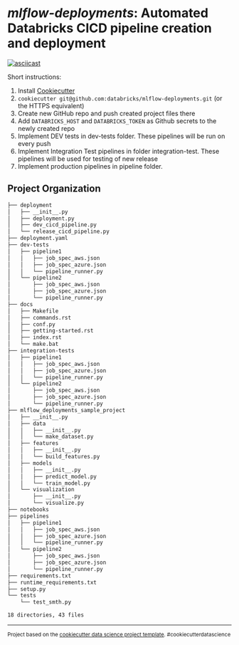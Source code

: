 

# *mlflow-deployments*: Automated Databricks CICD pipeline creation and deployment

[![asciicast](https://asciinema.org/a/yltp4nutLlqUSQJJF6NnzTq9s.svg)](https://asciinema.org/a/yltp4nutLlqUSQJJF6NnzTq9s)

Short instructions: 
1) Install [Cookiecutter](https://github.com/cookiecutter/cookiecutter)
2) `cookiecutter git@github.com:databricks/mlflow-deployments.git` (or the HTTPS equivalent)
3) Create new GitHub repo and push created project files there
4) Add `DATABRICKS_HOST` and `DATABRICKS_TOKEN` as Github secrets to the newly created repo
5) Implement DEV tests in dev-tests folder. These pipelines will be run on every push
6) Implement Integration Test pipelines in folder integration-test. These pipelines will be used for testing of new release
7) Implement production pipelines in pipeline folder. 

Project Organization
------------
```bash
├── deployment
│   ├── __init__.py
│   ├── deployment.py
│   ├── dev_cicd_pipeline.py
│   └── release_cicd_pipeline.py
├── deployment.yaml
├── dev-tests
│   ├── pipeline1
│   │   ├── job_spec_aws.json
│   │   ├── job_spec_azure.json
│   │   └── pipeline_runner.py
│   └── pipeline2
│       ├── job_spec_aws.json
│       ├── job_spec_azure.json
│       └── pipeline_runner.py
├── docs
│   ├── Makefile
│   ├── commands.rst
│   ├── conf.py
│   ├── getting-started.rst
│   ├── index.rst
│   └── make.bat
├── integration-tests
│   ├── pipeline1
│   │   ├── job_spec_aws.json
│   │   ├── job_spec_azure.json
│   │   └── pipeline_runner.py
│   └── pipeline2
│       ├── job_spec_aws.json
│       ├── job_spec_azure.json
│       └── pipeline_runner.py
├── mlflow_deployments_sample_project
│   ├── __init__.py
│   ├── data
│   │   ├── __init__.py
│   │   └── make_dataset.py
│   ├── features
│   │   ├── __init__.py
│   │   └── build_features.py
│   ├── models
│   │   ├── __init__.py
│   │   ├── predict_model.py
│   │   └── train_model.py
│   └── visualization
│       ├── __init__.py
│       └── visualize.py
├── notebooks
├── pipelines
│   ├── pipeline1
│   │   ├── job_spec_aws.json
│   │   ├── job_spec_azure.json
│   │   └── pipeline_runner.py
│   └── pipeline2
│       ├── job_spec_aws.json
│       ├── job_spec_azure.json
│       └── pipeline_runner.py
├── requirements.txt
├── runtime_requirements.txt
├── setup.py
└── tests
    └── test_smth.py

18 directories, 43 files
```
--------

<p><small>Project based on the <a target="_blank" href="https://drivendata.github.io/cookiecutter-data-science/">cookiecutter data science project template</a>. #cookiecutterdatascience</small></p>
